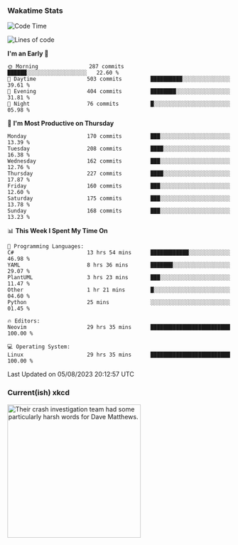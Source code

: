 ### Wakatime Stats
<!--START_SECTION:waka-->
![Code Time](http://img.shields.io/badge/Code%20Time-1%2C905%20hrs%2045%20mins-blue)

![Lines of code](https://img.shields.io/badge/From%20Hello%20World%20I%27ve%20Written-774.0%20thousand%20lines%20of%20code-blue)

**I'm an Early 🐤** 

```text
🌞 Morning                287 commits         ██████░░░░░░░░░░░░░░░░░░░   22.60 % 
🌆 Daytime                503 commits         ██████████░░░░░░░░░░░░░░░   39.61 % 
🌃 Evening                404 commits         ████████░░░░░░░░░░░░░░░░░   31.81 % 
🌙 Night                  76 commits          █░░░░░░░░░░░░░░░░░░░░░░░░   05.98 % 
```
📅 **I'm Most Productive on Thursday** 

```text
Monday                   170 commits         ███░░░░░░░░░░░░░░░░░░░░░░   13.39 % 
Tuesday                  208 commits         ████░░░░░░░░░░░░░░░░░░░░░   16.38 % 
Wednesday                162 commits         ███░░░░░░░░░░░░░░░░░░░░░░   12.76 % 
Thursday                 227 commits         ████░░░░░░░░░░░░░░░░░░░░░   17.87 % 
Friday                   160 commits         ███░░░░░░░░░░░░░░░░░░░░░░   12.60 % 
Saturday                 175 commits         ███░░░░░░░░░░░░░░░░░░░░░░   13.78 % 
Sunday                   168 commits         ███░░░░░░░░░░░░░░░░░░░░░░   13.23 % 
```


📊 **This Week I Spent My Time On** 

```text
💬 Programming Languages: 
C#                       13 hrs 54 mins      ████████████░░░░░░░░░░░░░   46.98 % 
YAML                     8 hrs 36 mins       ███████░░░░░░░░░░░░░░░░░░   29.07 % 
PlantUML                 3 hrs 23 mins       ███░░░░░░░░░░░░░░░░░░░░░░   11.47 % 
Other                    1 hr 21 mins        █░░░░░░░░░░░░░░░░░░░░░░░░   04.60 % 
Python                   25 mins             ░░░░░░░░░░░░░░░░░░░░░░░░░   01.45 % 

🔥 Editors: 
Neovim                   29 hrs 35 mins      █████████████████████████   100.00 % 

💻 Operating System: 
Linux                    29 hrs 35 mins      █████████████████████████   100.00 % 
```


 Last Updated on 05/08/2023 20:12:57 UTC
<!--END_SECTION:waka-->

### Current(ish) xkcd
<a id="xkcd-a" title="Their crash investigation team had some particularly harsh words for Dave Matthews." href="https://www.xkcd.com" target="_blank">
        <img align="center" id="xkcd-img" src="https://imgs.xkcd.com/comics/free_fallin.png" alt="Their crash investigation team had some particularly harsh words for Dave Matthews." height=300 />
</a>
